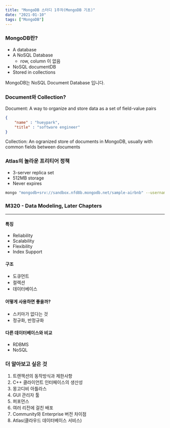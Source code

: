 ```yaml
---
title: "MongoDB 스터디 1주차(MongoDB 기초)"
date: "2021-01-10"
tags: ["MongoDB"]
---
```


### MongoDB란?

- A database
- A NoSQL Database
    - row, column 이 없음
- NoSQL documentDB
- Stored in collections

MongoDB는 NoSQL Document Database 입니다.

### Document와 Collection?

Document: A way to organize and store data as a set of field-value pairs

``` json
{
    "name" : "hueypark",
    "title" : "software engineer"
}
```

Collection: An ogranized store of documents in MongoDB, usually with common fields between documents

### Atlas의 놀라운 프리티어 정책

- 3-server replica set
- 512MB storage
- Never expires

```bash
mongo "mongodb+srv://sandbox.nfd8b.mongodb.net/sample-airbnb" --username m001-student
```

### M320 - Data Modeling, Later Chapters

---

#### 특징

- Reliability
- Scalability
- Flexibility
- Index Support

#### 구조

- 도큐먼트
- 컬렉션
- 데이터베이스

#### 어떻게 사용하면 좋을까?

- 스키마가 없다는 것
- 정규화, 반정규화

#### 다른 데이터베이스와 비교

- RDBMS
- NoSQL


### 더 알아보고 싶은 것

1. 트랜잭션의 동작방식과 제한사항
2. C++ 클라이언트 인터페이스의 생산성
3. 몽고디비 아틀라스
4. GUI 관리자 툴
5. 퍼포먼스
6. 여러 리전에 걸친 배포
7. Community와 Enterprise 버전 차이점
8. Atlas(클라우드 데이터베이스 서비스)
